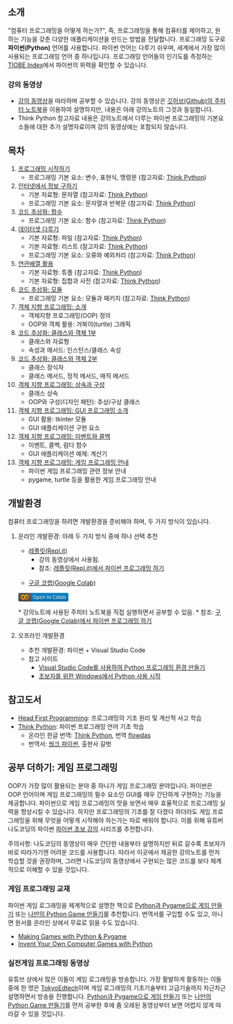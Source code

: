 ## 소개

"컴퓨터 프로그래밍을 어떻게 하는가?", 
즉, 프로그래밍을 통해 컴퓨터를 제어하고, 원하는 기능을 갖춘 다양한 애플리케이션을 만드는 방법을 전달합니다.
프로그래밍 도구로 **파이썬(Python)** 언어를 사용합니다.
파이썬 언어는 다루기 쉬우며, 세계에서 가장 많이 사용되는 프로그래밍 언어 중 하나입니다.
프로그래밍 언어들의 인기도를 측정하는 
[TIOBE Index](https://www.tiobe.com/tiobe-index/)에서 
파이썬의 위력을 확인할 수 있습니다.

### 강의 동영상

* [강의 동영상](https://www.youtube.com/playlist?list=PL5aSjzJqCaPY0Nyu_hUVU8_HhBARlgP-f)을 
    따라하며 공부할 수 있습니다. 
    강의 동영상은 
    [깃허브(Github)의 주피터 노트북](https://github.com/liganega/ProgInPython)을
    이용하여 설명하지만, 내용은 아래 강의노트의 그것과 동일합니다. 
* Think Python 참고자료 내용은 강의노트에서 다루는 파이썬 프로그래밍의 기본요소들에 대한 추가 설명자료이며
    강의 동영상에는 포함되지 않습니다.

## 목차

1. [프로그래밍 시작하기](./notebooks/PiPy01A-ProgrammingStart.html)
    * 프로그래밍 기본 요소: 변수, 표현식, 명령문 
        (참고자료: [Think Python](./notebooks/PiPy01B-Variables_Expressions_Commands.html))
1. [인터넷에서 정보 구하기](./notebooks/PiPy02A-InfoFromInternet.html)
    * 기본 자료형: 문자열 
        (참고자료: [Think Python](./notebooks/PiPy02B-Strings.html))
    * 프로그래밍 기본 요소: 문자열과 반복문 
        (참고자료: [Think Python](./notebooks/PiPy02C-StringsAndLoops.html))
1. [코드 추상화: 함수](./notebooks/PiPy03A-FunctionAbstraction.html)
    * 프로그래밍 기본 요소: 함수 
        (참고자료: [Think Python](./notebooks/PiPy03B-Functions.html))
1. [데이터셋 다루기](./notebooks/PiPy04A-DataSets.html)
    * 기본 자료형: 파일 
        (참고자료: [Think Python](./notebooks/PiPy04B-Files.html))
    * 기본 자료형: 리스트 
        (참고자료: [Think Python](./notebooks/PiPy04C-Lists.html))
    * 프로그래밍 기본 요소: 오류와 예외처리 
        (참고자료: [Think Python](./notebooks/PiPy04D-ErrorsAndExceptions.html))
1. [연관배열 활용](./notebooks/PiPy05A-AssociativeArrays.html)
    * 기본 자료형: 튜플 
        (참고자료: [Think Python](./notebooks/PiPy05B-Tuples.html))
    * 기본 자료형: 집합과 사전 
        (참고자료: [Think Python](./notebooks/PiPy05C-SetsAndDictionaries.html))
1. [코드 추상화: 모듈](./notebooks/PiPy06A-ModularProgramming.html)
    * 프로그래밍 기본 요소: 모듈과 패키지 
        (참고자료: [Think Python](./notebooks/PiPy06B-ModulesAndPackages.html))
1. [객체 지향 프로그래밍: 소개](./notebooks/PiPy07-OOP_Introduction.html)
    * 객체지향 프로그래밍(OOP) 정의
    * OOP와 객체 활용: 거북이(turtle) 그래픽
1. [코드 추상화: 클래스와 객체 1부](./notebooks/PiPy08-ClassesAndInstances_Part1.html)
    * 클래스와 자료형
    * 속성과 메서드: 인스턴스/클래스 속성
1. [코드 추상화: 클래스와 객체 2부](./notebooks/PiPy09-ClassesAndInstances_Part2.html)
    * 클래스 장식자
    * 클래스 메서드, 정적 메서드, 매직 메서드
1. [객체 지향 프로그래밍: 상속과 구성](./notebooks/PiPy10-OOP_InheritanceAndComposition.html)
    * 클래스 상속
    * OOP와 구성(디자인 패턴): 추상/구상 클래스
1. [객체 지향 프로그래밍: GUI 프로그래밍 소개](./notebooks/PiPy11-OOP_GUI-Programming_Introduction.html)
    * GUI 활용: tkinter 모듈
    * GUI 애플리케이션 구현 요소
1. [객체 지향 프로그래밍: 이벤트와 콜백](./notebooks/PiPy12-OOP_EventsAndCallbacks.html)
    * 이벤트, 콜백, 람다 함수
    * GUI 애플리케이션 예제: 계산기
1. [객체 지향 프로그래밍: 게임 프로그래밍 안내](./notebooks/PiPy13-OOP_GameProgramming_Introduction.html)
    * 파이썬 게임 프로그래밍 관련 정보 안내
    * pygame, turtle 등을 활용한 게임 프로그래밍 안내

## 개발환경

컴퓨터 프로그래밍을 하려면 개발환경을 준비해야 하며, 두 가지 방식이 있습니다.

1. 온라인 개발환경: 아래 두 가지 방식 중에 하나 선택 추천
    * [레플릿(Repl.it)](https://repl.it)
        * 강의 동영상에서 사용됨.
        * 참조: [레플릿(Repl.it)에서 파이썬 프로그래밍 하기](https://www.youtube.com/watch?v=dWtCVbuwC_c&list=PL5aSjzJqCaPY0Nyu_hUVU8_HhBARlgP-f&index=3&t=571s)
    * <p><a href="https://colab.research.google.com/github/liganega/ProgInPython/blob/master/">구글 코랩(Google Colab)</a> &nbsp;
    <a href="https://colab.research.google.com/github/liganega/ProgInPython/blob/master/"><img style="vertical-align: middle;height:20px;" alt="Open in Colab" src="openInColab.png"></a></p>
        * 강의노트에 사용된 주피터 노트북을 직접 실행하면서 공부할 수 있음.
        * 참조: [구글 코랩(Google Colab)에서 파이썬 프로그래밍 하기](https://www.youtube.com/watch?v=UTc3D_mQm8E&t=747s)
        
1. 오프라인 개발환경
    * 추천 개발환경: 파이썬 + Visual Studio Code
    * 참고 사이트
        * [Visual Studio Code를 사용하여 Python 프로그래밍 환경 만들기](https://www.youtube.com/watch?v=e4n2VnhiI28)
        * [초보자를 위한 Windows에서 Python 사용 시작](https://docs.microsoft.com/ko-kr/windows/python/beginners)

## 참고도서

* [Head First Programming](http://m.hanbit.co.kr/store/books/book_view.html?p_code=B3578815816): 
    프로그래밍의 기초 원리 및 계산적 사고 학습
* [Think Python](http://greenteapress.com/wp/think-python-2e/):
    파이썬 프로그래밍 언어 기초 학습
    * 온라인 한글 번역: [Think Python](https://www.flowdas.com/thinkpython/index.html#thinkpython), 
    번역 [flowdas](https://www.flowdas.com)
    * 번역서: [씽크 파이썬](https://www.gilbut.co.kr/book/view?bookcode=BN001838&perdevice=pc), 출판사 길벗

## 공부 더하기: 게임 프로그래밍

OOP가 가장 많이 활용되는 분야 중 하나가 게임 프로그래밍 분야입니다.
파이썬은 OOP 언어이며 게임 프로그래밍의 필수 요소인 GUI를
매우 간단하게 구현하는 기능을 제공합니다.
파이썬으로 게임 프로그래밍의 맛을 보면서 매우 효율적으로 프로그래밍 실력을 향상시킬 수 있습니다.
하지만 프로그래밍의 기초를 잘 다졌다 하더라도 게임 프로그래밍을 위해
무엇을 어떻게 시작해야 하는가는 따로 배워야 합니다.
이를 위해 유튜버 나도코딩의 파이썬
[파이썬 초보 강의](https://www.youtube.com/watch?v=kWiCuklohdY&list=PLMsa_0kAjjrd8hYYCwbAuDsXZmHpqHvlV)
시리즈를 추천합니다.

주의사항: 나도코딩의 동영상이 매우 간단한 내용부터 설명하지만 
뒤로 갈수록 초보자가 바로 따라가기엔 어려운 코드를 사용합니다.
따라서 이곳에서 제공한 강의노트를 먼저 학습할 것을 권장하며,
그러면 나도코딩의 동영상에서 구현되는 많은 코드를 보다 체계적으로 이해할 수 있을 것입니다.

### 게임 프로그래밍 교재

파이썬 게임 로그래밍을 체계적으로 설명한 책으로
[Python과 Pygame으로 게임 만들기](http://www.kyobobook.co.kr/product/detailViewKor.laf?ejkGb=KOR&mallGb=KOR&barcode=9788956746159&orderClick=LAG&Kc=) 또는
[나만의 Python Game 만들기](http://www.kyobobook.co.kr/product/detailViewKor.laf?ejkGb=KOR&mallGb=KOR&barcode=9788956746166&orderClick=LOA&Kc=)를
추천합니다.
번역서를 구입할 수도 있고, 아니면 원서를 온라인 상에서 무료로 읽을 수도 있습니다.
* [Making Games with Python & Pygame](http://inventwithpython.com/pygame/)
* [Invent Your Own Computer Games with Python](http://inventwithpython.com/invent4thed/)

### 실전게임 프로그래밍 동영상

유튜브 상에서 많은 이들이 게임 로그래밍을 방송합니다.
가장 활발하게 활동하는 이들 중에 한 명은
[TokyoEdtech](https://www.youtube.com/channel/UC2vm-0XX5RkWCXWwtBZGOXg)이며
게임 로그래밍의 기초기술부터 고급기술까지 차근차근 설명하면서 방송을 진행합니다.
[Python과 Pygame으로 게임 만들기](http://www.kyobobook.co.kr/product/detailViewKor.laf?ejkGb=KOR&mallGb=KOR&barcode=9788956746159&orderClick=LAG&Kc=) 또는
[나만의 Python Game 만들기](http://www.kyobobook.co.kr/product/detailViewKor.laf?ejkGb=KOR&mallGb=KOR&barcode=9788956746166&orderClick=LOA&Kc=)를
먼저 공부한 후에 좀 오래된 동영상부터 보면 어렵지 않게 따라갈 수 있을 것입니다.
